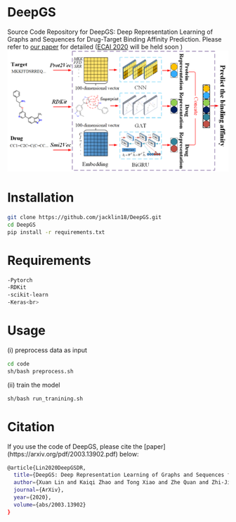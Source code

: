 <h1>DeepGS</h1>

Source Code Repository for DeepGS: Deep Representation Learning of Graphs and Sequences for Drug-Target Binding Affinity Prediction. Please refer to [our paper](https://arxiv.org/pdf/2003.13902.pdf) for detailed ([ECAI 2020](http://ecai2020.eu/) will be held soon )
<img src="figure1.png" alt="The framework of DeepGS" />

<h1>Installation</h1>

```bash
git clone https://github.com/jacklin18/DeepGS.git  
cd DeepGS  
pip install -r requirements.txt
```

<h1>Requirements</h1>

```bash
-Pytorch
-RDKit
-scikit-learn
-Keras<br>
```

<h1>Usage</h1>
(i) preprocess data as input

```bash
cd code
sh/bash preprocess.sh
```

(ii) train the model

```bash
sh/bash run_tranining.sh
```

<h1>Citation</h1>
If you use the code of DeepGS, please cite the [paper](https://arxiv.org/pdf/2003.13902.pdf) below:

```bash
@article{Lin2020DeepGSDR,
  title={DeepGS: Deep Representation Learning of Graphs and Sequences for Drug-Target Binding Affinity Prediction},
  author={Xuan Lin and Kaiqi Zhao and Tong Xiao and Zhe Quan and Zhi-Jie Wang and Philip S. Yu},
  journal={ArXiv},
  year={2020},
  volume={abs/2003.13902}
}
```

